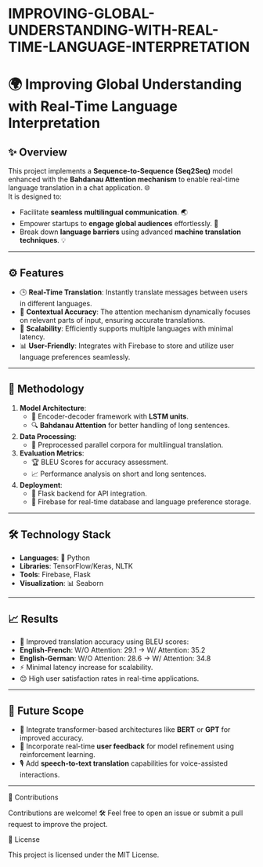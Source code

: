 # IMPROVING-GLOBAL-UNDERSTANDING-WITH-REAL-TIME-LANGUAGE-INTERPRETATION

# 🌍 Improving Global Understanding with Real-Time Language Interpretation  

## ✨ Overview  
This project implements a **Sequence-to-Sequence (Seq2Seq)** model enhanced with the **Bahdanau Attention mechanism** to enable real-time language translation in a chat application. 🌐  
It is designed to:  
- Facilitate **seamless multilingual communication**. 🌏  
- Empower startups to **engage global audiences** effortlessly. 🚀  
- Break down **language barriers** using advanced **machine translation techniques**. 💡  

---

## ⚙️ Features  
- 🕒 **Real-Time Translation**: Instantly translate messages between users in different languages.  
- 🎯 **Contextual Accuracy**: The attention mechanism dynamically focuses on relevant parts of input, ensuring accurate translations.  
- 🌟 **Scalability**: Efficiently supports multiple languages with minimal latency.  
- 📊 **User-Friendly**: Integrates with Firebase to store and utilize user language preferences seamlessly.  

---

## 🔬 Methodology  
1. **Model Architecture**:  
   - 🧠 Encoder-decoder framework with **LSTM units**.  
   - 🔍 **Bahdanau Attention** for better handling of long sentences.  
2. **Data Processing**:  
   - 📄 Preprocessed parallel corpora for multilingual translation.  
3. **Evaluation Metrics**:  
   - 🏆 BLEU Scores for accuracy assessment.  
   - 📈 Performance analysis on short and long sentences.  
4. **Deployment**:  
   - 🚀 Flask backend for API integration.  
   - 💾 Firebase for real-time database and language preference storage.  

---

## 🛠️ Technology Stack  
- **Languages**: 🐍 Python  
- **Libraries**: TensorFlow/Keras, NLTK  
- **Tools**: Firebase, Flask  
- **Visualization**: 📊 Seaborn  

---

## 📈 Results  
- 🥇 Improved translation accuracy using BLEU scores:  
- **English-French**: W/O Attention: 29.1 → W/ Attention: 35.2  
- **English-German**: W/O Attention: 28.6 → W/ Attention: 34.8  
- ⚡ Minimal latency increase for scalability.  
- 😊 High user satisfaction rates in real-time applications.  

---

## 🚀 Future Scope  
- 🤖 Integrate transformer-based architectures like **BERT** or **GPT** for improved accuracy.  
- 🔄 Incorporate real-time **user feedback** for model refinement using reinforcement learning.  
- 🎙️ Add **speech-to-text translation** capabilities for voice-assisted interactions.  

---

🤝 Contributions

Contributions are welcome! 🛠️ Feel free to open an issue or submit a pull request to improve the project.



📜 License

This project is licensed under the MIT License.
